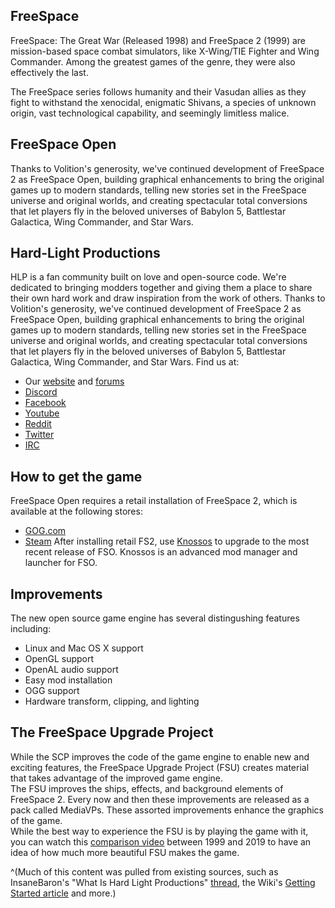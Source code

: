 ## FreeSpace
FreeSpace: The Great War (Released 1998) and FreeSpace 2 (1999) are mission-based space combat simulators, like X-Wing/TIE Fighter and Wing Commander. Among the greatest games of the genre, they were also effectively the last.

The FreeSpace series follows humanity and their Vasudan allies as they fight to withstand the xenocidal, enigmatic Shivans, a species of unknown origin, vast technological capability, and seemingly limitless malice.

## FreeSpace Open
Thanks to Volition's generosity, we've continued development of FreeSpace 2 as FreeSpace Open, building graphical enhancements to bring the original games up to modern standards, telling new stories set in the FreeSpace universe and original worlds, and creating spectacular total conversions that let players fly in the beloved universes of Babylon 5, Battlestar Galactica, Wing Commander, and Star Wars.

## Hard-Light Productions
HLP is a fan community built on love and open-source code. We're dedicated to bringing modders together and giving them a place to share their own hard work and draw inspiration from the work of others. Thanks to Volition's generosity, we've continued development of FreeSpace 2 as FreeSpace Open, building graphical enhancements to bring the original games up to modern standards, telling new stories set in the FreeSpace universe and original worlds, and creating spectacular total conversions that let players fly in the beloved universes of Babylon 5, Battlestar Galactica, Wing Commander, and Star Wars.
Find us at:
 - Our [website](http://www.hard-light.net/) and [forums](http://www.hard-light.net/forums/)
 - [Discord](https://discord.gg/YNVP3WR)
 - [Facebook](https://www.facebook.com/groups/Hardlightproductions/)
 - [Youtube](https://www.youtube.com/channel/UCxKkd609hDtY6yNetR1iT4w)
 - [Reddit](https://www.reddit.com/r/freespace/)
 - [Twitter](https://twitter.com/hardlightpro)
 - [IRC](irc://irc.esper.net/hard-light)


## How to get the game
FreeSpace Open requires a retail installation of FreeSpace 2, which is available at the following stores: 
 - [GOG.com](https://www.gog.com/game/freespace_2)
 - [Steam](https://store.steampowered.com/app/273620/Freespace_2/)
After installing retail FS2, use [Knossos](https://fsnebula.org/knossos/) to upgrade to the most recent release of FSO. Knossos is an advanced mod manager and launcher for FSO.

## Improvements
The new open source game engine has several distingushing features including:
 - Linux and Mac OS X support
 - OpenGL support
 - OpenAL audio support
 - Easy mod installation
 - OGG support
 - Hardware transform, clipping, and lighting

## The FreeSpace Upgrade Project
While the SCP improves the code of the game engine to enable new and exciting features, the FreeSpace Upgrade Project (FSU) creates material that takes advantage of the improved game engine.  
The FSU improves the ships, effects, and background elements of FreeSpace 2. Every now and then these improvements are released as a pack called MediaVPs. These assorted improvements enhance the graphics of the game.  
While the best way to experience the FSU is by playing the game with it, you can watch this [comparison video](https://www.youtube.com/watch?v=RM1YC_gK-qo) between 1999 and 2019 to have an idea of how much more beautiful FSU makes the game.

^(Much of this content was pulled from existing sources, such as InsaneBaron's "What Is Hard Light Productions" [thread](https://www.hard-light.net/forums/index.php?topic=86650.0), the Wiki's [Getting Started article](https://wiki.hard-light.net/index.php/Getting_started) and more.) 